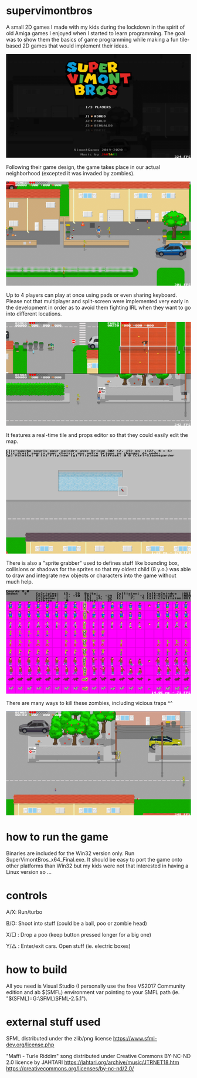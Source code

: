 # supervimontbros

A small 2D games I made with my kids during the lockdown in the spirit of old Amiga games I enjoyed when I started to learn programming. The goal was to show them the basics of game programming while making a fun tile-based 2D games that would implement their ideas.

![Title](img/title.png?raw=true "Title")


Following their game design, the game takes place in our actual neighborhood (excepted it was invaded by zombies).

![House](img/house.png?raw=true "House")


Up to 4 players can play at once using pads or even sharing keyboard. Please not that multiplayer and split-screen were implemented very early in the development in order as to avoid them fighting IRL when they want to go into different locations.

![3Players](img/3players.png?raw=true "3 Players")


It features a real-time tile and props editor so that they could easily edit the map.

![Tiles](img/tiles.png?raw=true "Tiles Editor")


There is also a "sprite grabber" used to defines stuff like bounding box, collisions or shadows for the sprites so that my oldest child (8 y.o.) was able to draw and integrate new objects or characters into the game without much help.

![Sprites](img/sprites.png?raw=true "Sprites Editor")


There are many ways to kill these zombies, including vicious traps ^^

![Trap](img/itsatrap.png?raw=true "Trap")


# how to run the game

Binaries are included for the Win32 version only. Run SuperVimontBros_x64_Final.exe. 
It should be easy to port the game onto other platforms than Win32 but my kids were not that interested in having a Linux version so ...


# controls

A/X: Run/turbo

B/O: Shoot into stuff (could be a ball, poo or zombie head)

X/▢ : Drop a poo (keep button pressed longer for a big one)

Y/△ : Enter/exit cars. Open stuff (ie. electric boxes)


# how to build

All you need is Visual Studio (I personally use the free VS2017 Community edition and ab $(SMFL) environment var pointing to your SMFL path (ie. "$(SFML)=G:\SFML\SFML-2.5.1").

# external stuff used

SFML distributed under the zlib/png license
https://www.sfml-dev.org/license.php

"Maffi - Turle Riddim" song distributed under Creative Commons BY-NC-ND 2.0 licence by JAHTARI
https://jahtari.org/archive/music/JTRNET18.htm
https://creativecommons.org/licenses/by-nc-nd/2.0/
 

